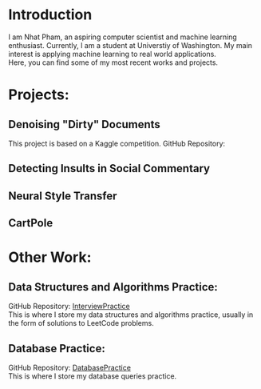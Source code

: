 # Introduction
I am Nhat Pham, an aspiring computer scientist and machine learning enthusiast. Currently, I am a student at Universtiy of Washington. My main interest is applying machine learning to real world applications.
<br/>
Here, you can find some of my most recent works and projects.
# Projects:
## Denoising "Dirty" Documents
This project is based on a Kaggle competition.
GitHub Repository:
## Detecting Insults in Social Commentary
## Neural Style Transfer
## CartPole
# Other Work:
## Data Structures and Algorithms Practice:
GitHub Repository: [InterviewPractice](https://github.com/nhatsmrt/InterviewPractice)
<br/>
This is where I store my data structures and algorithms practice, usually in the form of solutions to LeetCode problems.
## Database Practice:
GitHub Repository: [DatabasePractice](https://github.com/nhatsmrt/DatabasePractice)
<br/>
This is where I store my database queries practice.
